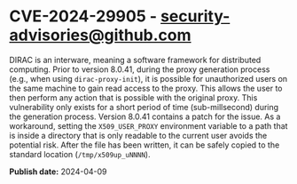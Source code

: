 # CVE-2024-29905 - security-advisories@github.com

DIRAC is an interware, meaning a software framework for distributed computing. Prior to version 8.0.41, during the proxy generation process (e.g., when using `dirac-proxy-init`), it is possible for unauthorized users on the same machine to gain read access to the proxy. This allows the user to then perform any action that is possible with the original proxy. This vulnerability only exists for a short period of time (sub-millsecond) during the generation process. Version 8.0.41 contains a patch for the issue. As a workaround, setting the `X509_USER_PROXY` environment variable to a path that is inside a directory that is only readable to the current user avoids the potential risk. After the file has been written, it can be safely copied to the standard location (`/tmp/x509up_uNNNN`).

**Publish date:** 2024-04-09
